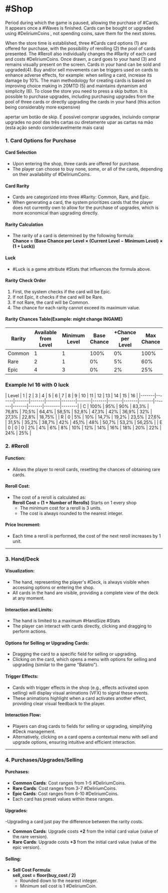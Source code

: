 # #Shop 

Period during which the game is paused, allowing the purchase of #Cards. It appears once a #Waves is finished. Cards can be bought or upgraded using #DeliriumCoins , not spending coins, save them for the next stores.


When the store time is established, three #Cards card options (1) are offered for purchase, with the possibility of rerolling (2) the pool of cards presented. The #Reroll  also individually changes the #Rarity of each card and costs #DeliriumCoins. Once drawn, a card goes to your hand (3) and remains visually present on the screen. Cards in your hand can be sold and upgraded(4). Buy and/or sell movements can be triggers used on cards to enhance adverse effects, for example: when selling a card, increase its damage by 10%. The main methodology for creating cards is based on improving choice making in 20MTD (5) and maintains dynamism and simplicity (6). To close the store you need to press a skip button. It is possible to purchase upgrades, including purchasing upgrades from the pool of three cards or directly upgrading the cards in your hand (this action being considerably more expensive)

apertar um botão de skip. É possível comprar upgrades, incluindo comprar upgrades no pool das três cartas ou diretamente upar as cartas na mão (esta ação sendo consideravelmente mais cara)

### 1. Card Options for Purchase

#### Card Selection
- Upon entering the shop, three cards are offered for purchase.
- The player can choose to buy none, some, or all of the cards, depending on their availability of #DeliriumCoins.

#### Card Rarity
- Cards are categorized into three #Rarity: Common, Rare, and Epic.
- When generating a card, the system prioritizes cards that the player does not currently own to allow for the purchase of upgrades, which is more economical than upgrading directly.

#### Rarity Calculation
- The rarity of a card is determined by the following formula:  
  **Chance = (Base Chance per Level × (Current Level − Minimum Level) × (1 + Luck))**

#### Luck
- #Luck is a game attribute #Stats that influences the formula above.

#### Rarity Check Order
1. First, the system checks if the card will be Epic.
2. If not Epic, it checks if the card will be Rare.
3. If not Rare, the card will be Common.
4. The chance for each rarity cannot exceed its maximum value.

#### Rarity Chances Table(Example: might change INGAME)

| Rarity  | Available from Level | Minimum Level | Base Chance | +Chance per Level | Max Chance |
|---------|-----------------------|---------------|-------------|-------------------|------------|
| Common  | 1                     | 1             | 100%        | 0%                | 100%       |
| Rare    | 2                     | 1             | 0%          | 5%                | 60%        |
| Epic    | 4                     | 3             | 0%          | 2%                | 25%        |
### Example lvl 16 with 0 luck

| Level | 1    | 2    | 3    | 4     | 5     | 6     | 7     | 8     | 9     | 10    | 11    | 12    | 13    | 14    | 15     | 16     |
|-------|-------|-------|-------|-------|-------|-------|-------|-------|-------|-------|-------|-------|-------|--------|--------|
| C     | 100%  | 95%   | 90%   | 83,3% | 76,8% | 70,5% | 64,4% | 58,5% | 52,8% | 47,3% | 42%   | 36,9% | 32%   | 27,3% | 22,8%  | 18,75% |
| R     | 0     | 5%    | 10%   | 14,7% | 19,2% | 23,5% | 27,6% | 31,5% | 35,2% | 38,7% | 42%   | 45,1% | 48%   | 50,7% | 53,2%  | 56,25% |
| E     | 0     | 0     | 0     | 2%    | 4%    | 6%    | 8%    | 10%   | 12%   | 14%   | 16%   | 18%   | 20%   | 22%   | 24%    | 25%    |


### 2. #Reroll

#### Function:
- Allows the player to reroll cards, resetting the chances of obtaining rare cards.

#### Reroll Cost:
- The cost of a reroll is calculated as:  
  **Reroll Cost = (1 + Number of Rerolls)**  Starts on 1 every shop
  - The minimum cost for a reroll is 3 units.  
  - The cost is always rounded to the nearest integer.

#### Price Increment:
- Each time a reroll is performed, the cost of the next reroll increases by 1 unit.

---

### 3. Hand/Deck

#### Visualization:
- The hand, representing the player's #Deck, is always visible when accessing options or entering the shop.  
- All cards in the hand are visible, providing a complete view of the deck at any moment.

#### Interaction and Limits:
- The hand is limited to a maximum #HandSize #Stats
- The player can interact with cards directly, clicking and dragging to perform actions.  

#### Options for Selling or Upgrading Cards:
- Dragging the card to a specific field for selling or upgrading.  
- Clicking on the card, which opens a menu with options for selling and upgrading (similar to the game "Balatro").  

#### Trigger Effects:
- Cards with trigger effects in the shop (e.g., effects activated upon selling) will display visual animations (VFX) to signal these events.  
- These animations highlight when a card activates another effect, providing clear visual feedback to the player.

#### Interaction Flow:
- Players can drag cards to fields for selling or upgrading, simplifying #Deck management.  
- Alternatively, clicking on a card opens a contextual menu with sell and upgrade options, ensuring intuitive and efficient interaction.

---

### 4. Purchases/Upgrades/Selling

#### Purchases:
- **Common Cards**: Cost ranges from 1-5 #DeliriumCoins.  
- **Rare Cards**: Cost ranges from 3-7 #DeliriumCoins.  
- **Epic Cards**: Cost ranges from 6-10 #DeliriumCoins.  
- Each card has preset values within these ranges.

#### Upgrades:
-Upgrading a card just pay the difference between the rarity costs.
- **Common Cards**: Upgrade costs **+2** from the initial card value (value of the rare version).  
- **Rare Cards**: Upgrade costs **+3** from the initial card value (value of the epic version).  

#### Selling:
- **Sell Cost Formula**:  
  **sell_cost = floor(buy_cost / 2)**  
  - Rounded down to the nearest integer.  
  - Minimum sell cost is 1 #DeliriumCoin. 
